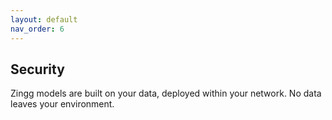 ```yaml
---
layout: default
nav_order: 6
---
```

## Security

Zingg models are built on your data, deployed within your network. No data leaves your environment. 